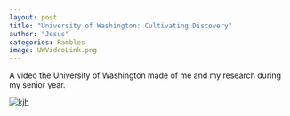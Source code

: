 ```yaml
---
layout: post
title: "University of Washington: Cultivating Discovery"
author: "Jesus"
categories: Rambles
image: UWVideoLink.png
---
```


A video the University of Washington made of me and my research during my senior year. 

[![kjh](https://img.youtube.com/vi/eRAfphm7Eac/maxresdefault.jpg)](https://www.youtube.com/watch?v=eRAfphm7Eac "Cultivating Discovery: Undergraduate Research in UW Biology")